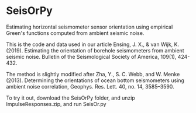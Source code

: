 # SeisOrPy
Estimating horizontal seismometer sensor orientation using empirical Green's functions computed from ambient seismic noise. 

This is the code and data used in our article Ensing, J. X., & van Wijk, K. (2019). Estimating the orientation of borehole seismometers 
from ambient seismic noise. Bulletin of the Seismological Society of America, 109(1), 424-432.

The method is slightly modified after Zha, Y., S. C. Webb, and W. Menke (2013). Determining the orientations of ocean bottom seismometers 
using ambient noise correlation, Geophys. Res. Lett. 40, no. 14, 3585–3590.

To try it out, download the SeisOrPy folder, and unzip ImpulseResponses.zip, and run SeisOr.py
